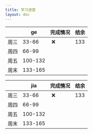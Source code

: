 ```yaml
---
title: 学习进度
layout: doc
---
```


|    | ge      | 完成情况 | 结余   |
|----|---------|-----|------|
| 周三 | 33-66   |  ️ ❌️  | 133️ |
| 周四 | 66-99   |     |      |
| 周五 | 100-132 |     |      |
| 周末 | 133-165 |     |      |


|    | jia     | 完成情况 | 结余   |
|----|---------|-----|------|
| 周三 | 33-66   |  ️ ❌️  | 133️ |
| 周四 | 66-99   |     |      |
| 周五 | 100-132 |     |      |
| 周末 | 133-165 |     |      |

<git-talk />
